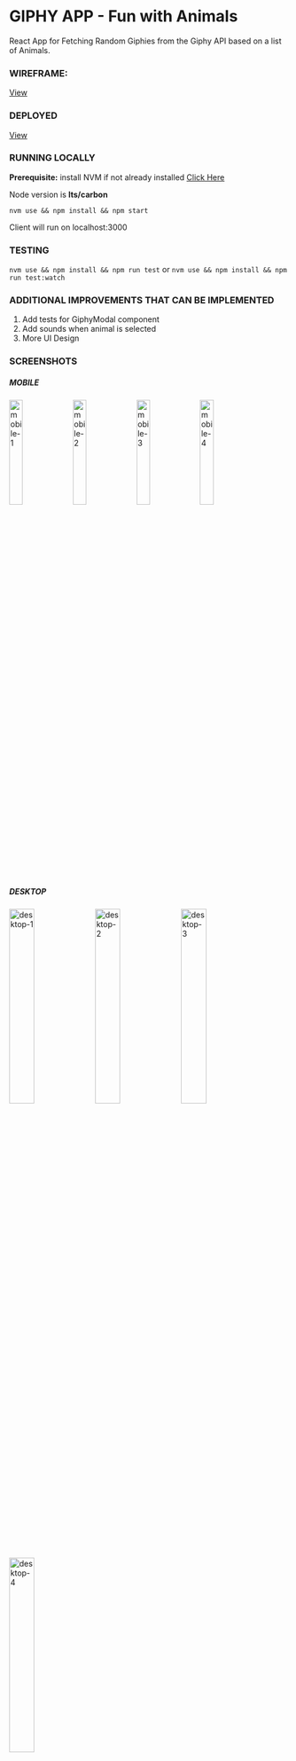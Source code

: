 # GIPHY APP - Fun with Animals
React App for Fetching Random Giphies from the Giphy API based on a list of Animals.

### WIREFRAME:

[View](./Wireframe.pdf)

### DEPLOYED
[View](https://giphies.netlify.com)

### RUNNING LOCALLY

**Prerequisite:** install NVM if not already installed [Click Here](https://github.com/creationix/nvm)

Node version is **lts/carbon**

```nvm use && npm install && npm start```

Client will run on localhost:3000

### TESTING
```nvm use && npm install && npm run test``` or ```nvm use && npm install && npm run test:watch```

### ADDITIONAL IMPROVEMENTS THAT CAN BE IMPLEMENTED
1. Add tests for GiphyModal component
2. Add sounds when animal is selected
3. More UI Design

### SCREENSHOTS

##### MOBILE
<img src="./screenshots/mobile_1.png" alt="mobile-1" width="22%" height="auto"> <img src="./screenshots/mobile_2.png" alt="mobile-2" width="22%" height="auto"> <img src="./screenshots/mobile_3.png" alt="mobile-3" width="22%" height="auto"> <img src="./screenshots/mobile_4.png" alt="mobile-4" width="22%" height="auto">

##### DESKTOP
<img src="./screenshots/desktop_1.png" alt="desktop-1" width="30%" height="auto"> <img src="./screenshots/desktop_2.png" alt="desktop-2" width="30%" height="auto"> <img src="./screenshots/desktop_3.png" alt="desktop-3" width="30%" height="auto"> <img src="./screenshots/desktop_4.png" alt="desktop-4" width="30%" height="auto">
